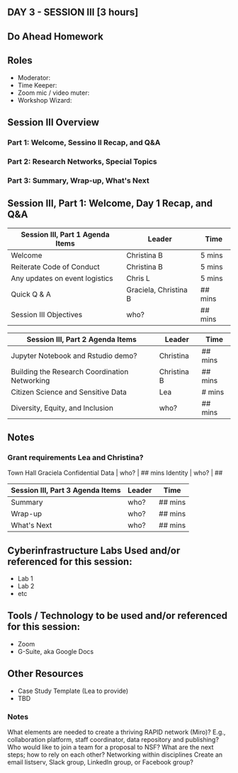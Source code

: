 ## DAY 3 - SESSION III [3 hours]

## Do Ahead Homework

## Roles
* Moderator:
* Time Keeper:
* Zoom mic / video muter:
* Workshop Wizard: 

## Session III Overview
### Part 1: Welcome, Sessino II Recap, and Q&A
### Part 2: Research Networks, Special Topics
### Part 3: Summary, Wrap-up, What's Next

## Session III, Part 1: Welcome, Day 1 Recap, and Q&A

Session III, Part 1 Agenda Items | Leader | Time 
---------------------------------------- | --------------- | ------- 
Welcome | Christina B | 5 mins 
Reiterate Code of Conduct | Christina B | 5 mins 
Any updates on event logistics | Chris L | 5 mins
Quick Q & A | Graciela, Christina B | ## mins 
Session III Objectives | who? | ## mins 
 
 
Session III, Part 2 Agenda Items | Leader | Time 
---------------------------------------- | --------------- | -------  
Jupyter Notebook and Rstudio demo? | Christina | ## mins
Building the Research Coordination Networking | Christina B | ## mins
Citizen Science and Sensitive Data | Lea | # mins 
Diversity, Equity, and Inclusion | who? | ## mins




## Notes
### Grant requirements Lea and Christina?
Town Hall Graciela
 Confidential Data | who? | ## mins
 Identity | who? | ##  
 
 Session III, Part 3 Agenda Items | Leader | Time 
---------------------------------------- | --------------- | ------- 
Summary| who? | ## mins
Wrap-up | who? | ## mins
What's Next | who? | ## mins 
 
## Cyberinfrastructure Labs Used and/or referenced for this session:
* Lab 1
* Lab 2
* etc

## Tools / Technology to be used and/or referenced for this session:
* Zoom
* G-Suite, aka Google Docs

## Other Resources
* Case Study Template (Lea to provide)
* TBD 
 
 
### Notes 
What elements are needed to create a thriving RAPID network (Miro)? 
E.g., collaboration platform, staff coordinator, data repository and publishing?
Who would like to join a team for a proposal to NSF?
What are the next steps; how to rely on each other?
Networking within disciplines
Create an email listserv, Slack group, LinkedIn group, or Facebook group?
